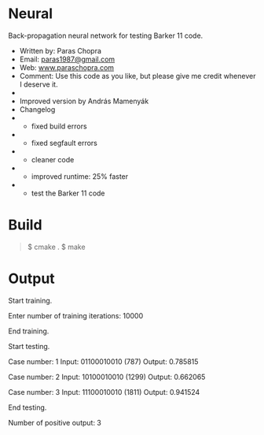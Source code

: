 Neural
======

Back-propagation neural network for testing Barker 11 code.

 * Written by: Paras Chopra
 * Email: paras1987@gmail.com
 * Web: www.paraschopra.com
 * Comment: Use this code as you like, but please give me credit whenever I deserve it.
 *
 * Improved version by András Mamenyák
 * Changelog
 * - fixed build errors
 * - fixed segfault errors
 * - cleaner code
 * - improved runtime: 25% faster
 * - test the Barker 11 code
 
Build
=====

>$ cmake .
>$ make

Output
======

Start training.

Enter number of training iterations: 10000

End training.

Start testing.

Case number: 1
Input: 01100010010 (787)
Output: 0.785815

Case number: 2
Input: 10100010010 (1299)
Output: 0.662065

Case number: 3
Input: 11100010010 (1811)
Output: 0.941524

End testing.

Number of positive output: 3
